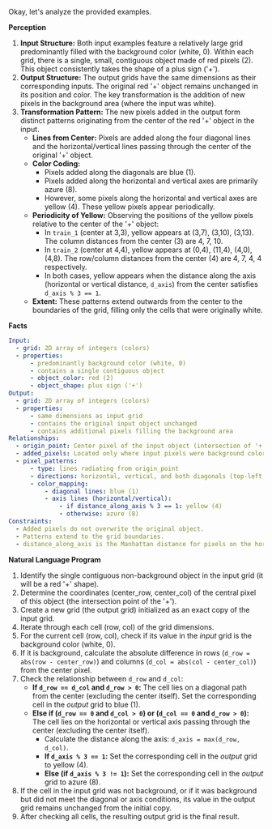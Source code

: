 Okay, let's analyze the provided examples.

**Perception**

1.  **Input Structure:** Both input examples feature a relatively large grid predominantly filled with the background color (white, 0). Within each grid, there is a single, small, contiguous object made of red pixels (2). This object consistently takes the shape of a plus sign ('+').
2.  **Output Structure:** The output grids have the same dimensions as their corresponding inputs. The original red '+' object remains unchanged in its position and color. The key transformation is the addition of new pixels in the background area (where the input was white).
3.  **Transformation Pattern:** The new pixels added in the output form distinct patterns originating from the center of the red '+' object in the input.
    *   **Lines from Center:** Pixels are added along the four diagonal lines and the horizontal/vertical lines passing through the center of the original '+' object.
    *   **Color Coding:**
        *   Pixels added along the diagonals are blue (1).
        *   Pixels added along the horizontal and vertical axes are primarily azure (8).
        *   However, some pixels along the horizontal and vertical axes are yellow (4). These yellow pixels appear periodically.
    *   **Periodicity of Yellow:** Observing the positions of the yellow pixels relative to the center of the '+' object:
        *   In `train_1` (center at 3,3), yellow appears at (3,7), (3,10), (3,13). The column distances from the center (3) are 4, 7, 10.
        *   In `train_2` (center at 4,4), yellow appears at (0,4), (11,4), (4,0), (4,8). The row/column distances from the center (4) are 4, 7, 4, 4 respectively.
        *   In both cases, yellow appears when the distance along the axis (horizontal or vertical distance, `d_axis`) from the center satisfies `d_axis % 3 == 1`.
    *   **Extent:** These patterns extend outwards from the center to the boundaries of the grid, filling only the cells that were originally white.

**Facts**


```yaml
Input:
  - grid: 2D array of integers (colors)
  - properties:
      - predominantly background color (white, 0)
      - contains a single contiguous object
      - object_color: red (2)
      - object_shape: plus sign ('+')
Output:
  - grid: 2D array of integers (colors)
  - properties:
      - same dimensions as input grid
      - contains the original input object unchanged
      - contains additional pixels filling the background area
Relationships:
  - origin_point: Center pixel of the input object (intersection of '+' bars)
  - added_pixels: Located only where input pixels were background color (0)
  - pixel_patterns:
      - type: lines radiating from origin_point
      - directions: horizontal, vertical, and both diagonals (top-left to bottom-right, top-right to bottom-left)
      - color_mapping:
          - diagonal lines: blue (1)
          - axis lines (horizontal/vertical):
              - if distance_along_axis % 3 == 1: yellow (4)
              - otherwise: azure (8)
Constraints:
  - Added pixels do not overwrite the original object.
  - Patterns extend to the grid boundaries.
  - distance_along_axis is the Manhattan distance for pixels on the horizontal or vertical line passing through the origin_point.
```


**Natural Language Program**

1.  Identify the single contiguous non-background object in the input grid (it will be a red '+' shape).
2.  Determine the coordinates (center\_row, center\_col) of the central pixel of this object (the intersection point of the '+').
3.  Create a new grid (the output grid) initialized as an exact copy of the input grid.
4.  Iterate through each cell (row, col) of the grid dimensions.
5.  For the current cell (row, col), check if its value in the *input* grid is the background color (white, 0).
6.  If it is background, calculate the absolute difference in rows (`d_row = abs(row - center_row)`) and columns (`d_col = abs(col - center_col)`) from the center pixel.
7.  Check the relationship between `d_row` and `d_col`:
    *   **If `d_row == d_col` and `d_row > 0`:** The cell lies on a diagonal path from the center (excluding the center itself). Set the corresponding cell in the *output* grid to blue (1).
    *   **Else if (`d_row == 0` and `d_col > 0`) or (`d_col == 0` and `d_row > 0`):** The cell lies on the horizontal or vertical axis passing through the center (excluding the center itself).
        *   Calculate the distance along the axis: `d_axis = max(d_row, d_col)`.
        *   **If `d_axis % 3 == 1`:** Set the corresponding cell in the *output* grid to yellow (4).
        *   **Else (if `d_axis % 3 != 1`):** Set the corresponding cell in the *output* grid to azure (8).
8.  If the cell in the input grid was not background, or if it was background but did not meet the diagonal or axis conditions, its value in the output grid remains unchanged from the initial copy.
9.  After checking all cells, the resulting output grid is the final result.